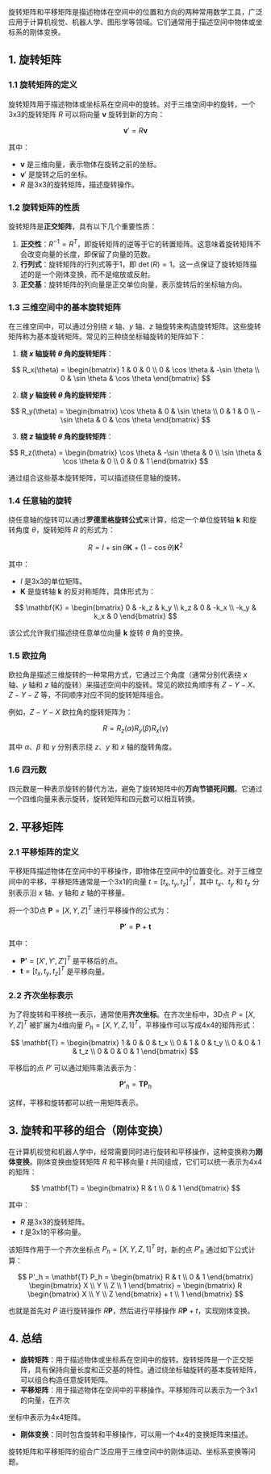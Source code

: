 旋转矩阵和平移矩阵是描述物体在空间中的位置和方向的两种常用数学工具，广泛应用于计算机视觉、机器人学、图形学等领域。它们通常用于描述空间中物体或坐标系的刚体变换。

## 1. 旋转矩阵

### 1.1 旋转矩阵的定义
旋转矩阵用于描述物体或坐标系在空间中的旋转。对于三维空间中的旋转，一个3x3的旋转矩阵 $R$ 可以将向量 $\mathbf{v}$ 旋转到新的方向：

$$
\mathbf{v}' = R \mathbf{v}
$$

其中：
- $\mathbf{v}$ 是三维向量，表示物体在旋转之前的坐标。
- $\mathbf{v}'$ 是旋转之后的坐标。
- $R$ 是3x3的旋转矩阵，描述旋转操作。

### 1.2 旋转矩阵的性质
旋转矩阵是**正交矩阵**，具有以下几个重要性质：
1. **正交性**：$R^{-1} = R^T$，即旋转矩阵的逆等于它的转置矩阵。这意味着旋转矩阵不会改变向量的长度，即保留了向量的范数。
2. **行列式**：旋转矩阵的行列式等于1，即 $\det(R) = 1$。这一点保证了旋转矩阵描述的是一个刚体变换，而不是缩放或反射。
3. **正交基**：旋转矩阵的列向量是正交单位向量，表示旋转后的坐标轴方向。

### 1.3 三维空间中的基本旋转矩阵
在三维空间中，可以通过分别绕 $x$ 轴、$y$ 轴、$z$ 轴旋转来构造旋转矩阵。这些旋转矩阵称为基本旋转矩阵。常见的三种绕坐标轴旋转的矩阵如下：

1. **绕 $x$ 轴旋转 $\theta$ 角的旋转矩阵**：

$$
R_x(\theta) = \begin{bmatrix}
1 & 0 & 0 \\
0 & \cos \theta & -\sin \theta \\
0 & \sin \theta & \cos \theta
\end{bmatrix}
$$

2. **绕 $y$ 轴旋转 $\theta$ 角的旋转矩阵**：

$$
R_y(\theta) = \begin{bmatrix}
\cos \theta & 0 & \sin \theta \\
0 & 1 & 0 \\
-\sin \theta & 0 & \cos \theta
\end{bmatrix}
$$

3. **绕 $z$ 轴旋转 $\theta$ 角的旋转矩阵**：

$$
R_z(\theta) = \begin{bmatrix}
\cos \theta & -\sin \theta & 0 \\
\sin \theta & \cos \theta & 0 \\
0 & 0 & 1
\end{bmatrix}
$$

通过组合这些基本旋转矩阵，可以描述绕任意轴的旋转。

### 1.4 任意轴的旋转
绕任意轴的旋转可以通过**罗德里格旋转公式**来计算，给定一个单位旋转轴 $\mathbf{k}$ 和旋转角度 $\theta$，旋转矩阵 $R$ 的形式为：

$$
R = I + \sin\theta \mathbf{K} + (1 - \cos\theta) \mathbf{K}^2
$$

其中：
- $I$ 是3x3的单位矩阵。
- $\mathbf{K}$ 是旋转轴 $\mathbf{k}$ 的反对称矩阵，具体形式为：

$$
\mathbf{K} = \begin{bmatrix}
0 & -k_z & k_y \\
k_z & 0 & -k_x \\
-k_y & k_x & 0
\end{bmatrix}
$$

该公式允许我们描述绕任意单位向量 $\mathbf{k}$ 旋转 $\theta$ 角的变换。

### 1.5 欧拉角
欧拉角是描述三维旋转的一种常用方式，它通过三个角度（通常分别代表绕 $x$ 轴、$y$ 轴和 $z$ 轴的旋转）来描述空间中的旋转。常见的欧拉角顺序有 $Z-Y-X$、$Z-Y-Z$ 等，不同顺序对应不同的旋转矩阵组合。

例如，$Z-Y-X$ 欧拉角的旋转矩阵为：

$$
R = R_z(\alpha) R_y(\beta) R_x(\gamma)
$$

其中 $\alpha$、$\beta$ 和 $\gamma$ 分别表示绕 $z$、$y$ 和 $x$ 轴的旋转角度。

### 1.6 四元数
四元数是一种表示旋转的替代方法，避免了旋转矩阵中的**万向节锁死问题**。它通过一个四维向量来表示旋转，旋转矩阵和四元数可以相互转换。

## 2. 平移矩阵

### 2.1 平移矩阵的定义
平移矩阵描述物体在空间中的平移操作，即物体在空间中的位置变化。对于三维空间中的平移，平移矩阵通常是一个3x1的向量 $t = [t_x, t_y, t_z]^T$，其中 $t_x$、$t_y$ 和 $t_z$ 分别表示沿 $x$ 轴、$y$ 轴和 $z$ 轴的平移量。

将一个3D点 $\mathbf{P} = [X, Y, Z]^T$ 进行平移操作的公式为：

$$
\mathbf{P'} = \mathbf{P} + \mathbf{t}
$$

其中：
- $\mathbf{P'} = [X', Y', Z']^T$ 是平移后的点。
- $\mathbf{t} = [t_x, t_y, t_z]^T$ 是平移向量。

### 2.2 齐次坐标表示
为了将旋转和平移统一表示，通常使用**齐次坐标**。在齐次坐标中，3D点 $P = [X, Y, Z]^T$ 被扩展为4维向量 $P_h = [X, Y, Z, 1]^T$，平移操作可以写成4x4的矩阵形式：

$$
\mathbf{T} = \begin{bmatrix}
1 & 0 & 0 & t_x \\
0 & 1 & 0 & t_y \\
0 & 0 & 1 & t_z \\
0 & 0 & 0 & 1
\end{bmatrix}
$$

平移后的点 $P'$ 可以通过矩阵乘法表示为：

$$
\mathbf{P'}_h = \mathbf{T} \mathbf{P}_h
$$

这样，平移和旋转都可以统一用矩阵表示。

## 3. 旋转和平移的组合（刚体变换）

在计算机视觉和机器人学中，经常需要同时进行旋转和平移操作，这种变换称为**刚体变换**。刚体变换由旋转矩阵 $R$ 和平移向量 $t$ 共同组成，它们可以统一表示为4x4的矩阵：

$$
\mathbf{T} = \begin{bmatrix}
R & t \\
0 & 1
\end{bmatrix}
$$

其中：
- $R$ 是3x3的旋转矩阵。
- $t$ 是3x1的平移向量。

该矩阵作用于一个齐次坐标点 $P_h = [X, Y, Z, 1]^T$ 时，新的点 $P'_h$ 通过如下公式计算：

$$
P'_h = \mathbf{T} P_h = \begin{bmatrix}
R & t \\
0 & 1
\end{bmatrix} \begin{bmatrix} X \\ Y \\ Z \\ 1 \end{bmatrix} = \begin{bmatrix} R \begin{bmatrix} X \\ Y \\ Z \end{bmatrix} + t \\ 1 \end{bmatrix}
$$

也就是首先对 $P$ 进行旋转操作 $R \mathbf{P}$，然后进行平移操作 $R \mathbf{P} + t$，实现刚体变换。

## 4. 总结

- **旋转矩阵**：用于描述物体或坐标系在空间中的旋转。旋转矩阵是一个正交矩阵，具有保持向量长度和正交基的特性。通过绕坐标轴旋转的基本旋转矩阵，可以组合构造任意旋转矩阵。
- **平移矩阵**：用于描述物体在空间中的平移操作。平移矩阵可以表示为一个3x1的向量，在齐次

坐标中表示为4x4矩阵。
- **刚体变换**：同时包含旋转和平移操作，可以用一个4x4的变换矩阵来描述。

旋转矩阵和平移矩阵的组合广泛应用于三维空间中的刚体运动、坐标系变换等问题。